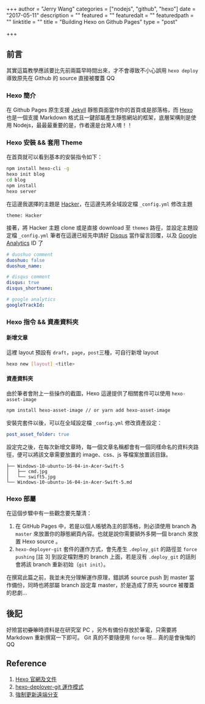 +++
author = "Jerry Wang"
categories = ["nodejs", "github", "hexo"]
date = "2017-05-11"
description = ""
featured = ""
featuredalt = ""
featuredpath = ""
linktitle = ""
title = "Building Hexo on Github Pages"
type = "post"

+++

## 前言

其實這篇教學應該要比先前兩篇早時間出來，才不會導致不小心誤用 `hexo deploy` 導致原先在 Github 的 source 直接被覆蓋 QQ

### Hexo 簡介

在 Github Pages 原生支援 [Jekyll](https://jekyllrb.com/) 靜態頁面當作你的首頁或是部落格，而 [Hexo](https://hexo.io) 也是一個支援 Markdown 格式且一鍵部屬產生靜態網站的框架，底層架構則是使用 Nodejs，最最最重要的是，作者還是台灣人唷！！

### Hexo 安裝 && 套用 Theme

在首頁就可以看到基本的安裝指令如下：

```bash
npm install hexo-cli -g
hexo init blog
cd blog
npm install
hexo server
```

在這邊我選擇的主題是 [Hacker](https://github.com/CodeDaraW/Hacker)，在這邊先將全域設定檔 `_config.yml` 修改主題

```
theme: Hacker
```

接著，將 Hacker 主題 clone 或是直接 download 至 `themes` 路徑，並設定主題設定檔 `_config.yml`
筆者在這邊已經先申請好 [Disqus](https://disqus.com/) 當作留言回覆，以及 [Google Analytics](https://www.google.com/analytics/) ID 了

```yaml
# duoshuo comment
duoshuo: false
duoshuo_name:

# disqus comment
disqus: true
disqus_shortname:

# google analytics
googleTrackId:
```

### Hexo 指令 && 資產資料夾

#### 新增文章

這裡 layout 預設有 `draft`，`page`，`post`三種，可自行新增 layout

```bash
hexo new [layout] <title>
```

#### 資產資料夾

由於筆者會附上一些操作的截圖，Hexo 這邊提供了相關套件可以使用 `hexo-asset-image`

```bash
npm install hexo-asset-image // or yarn add hexo-asset-image
```

安裝完套件以後，可以在全域設定檔 `_config.yml` 修改資產設定：

```yaml
post_asset_folder: true
```
設定完之後，在每次新增文章時，每一個文章名稱都會有一個同樣命名的資料夾路徑，便可以將該文章需要放置的 image、css、js 等檔案放置該目錄。

```
├── Windows-10-ubuntu-16-04-in-Acer-Swift-5
│   ├── cmd.jpg
│   └── swift5.jpg
└── Windows-10-ubuntu-16-04-in-Acer-Swift-5.md
```

### Hexo 部屬

在這個步驟中有一些觀念要先釐清：

1. 在 GitHub Pages 中，若是以個人帳號為主的部落格，則必須使用 branch 為 `master` 來放置你的靜態網頁內容。也就是說你需要額外多開一個 branch 來放置 Hexo source 。
1. `hexo-deployer-git` 套件的運作方式，會先產生 `.deploy_git` 的路徑並 `force pushing` [註 3] 到設定檔對應的 branch 上面，若是沒有 `.deploy_git` 的話則會將該 branch 重新初始（`git init`）。

在撰寫此篇之前，我並未充分理解運作原理，錯誤將 source push 到 master 當作備份，同時也將部屬 branch 設定韋 master，於是造成了原先 source 被覆蓋的悲劇...

## 後記

好險當初~~耍笨~~時資料是在研究室 PC ，另外有備份存放於筆電，只需要將 Markdown 重新撰寫一下即可。
Git 真的不要隨便用 `force` 呀... 真的是會後悔的 QQ


## Reference

1. [Hexo 官網及文件](https://hexo.io)
1. [hexo-deployer-git 運作模式](https://github.com/hexojs/hexo-deployer-git#how-it-works)
1. [強制更新遠端分支](https://zlargon.gitbooks.io/git-tutorial/content/remote/force_update.html)
